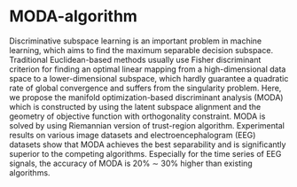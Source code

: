 # MODA-algorithm

Discriminative subspace learning is an important problem in machine learning, which aims to find the
maximum separable decision subspace. Traditional Euclidean-based methods usually use Fisher discriminant
criterion for finding an optimal linear mapping from a high-dimensional data space to a lower-dimensional
subspace, which hardly guarantee a quadratic rate of global convergence and suffers from the singularity
problem. Here, we propose the manifold optimization-based discriminant analysis (MODA) which is
constructed by using the latent subspace alignment and the geometry of objective function with orthogonality
constraint. MODA is solved by using Riemannian version of trust-region algorithm. Experimental results
on various image datasets and electroencephalogram (EEG) datasets show that MODA achieves the best
separability and is significantly superior to the competing algorithms. Especially for the time series of EEG
signals, the accuracy of MODA is 20% ∼ 30% higher than existing algorithms.

